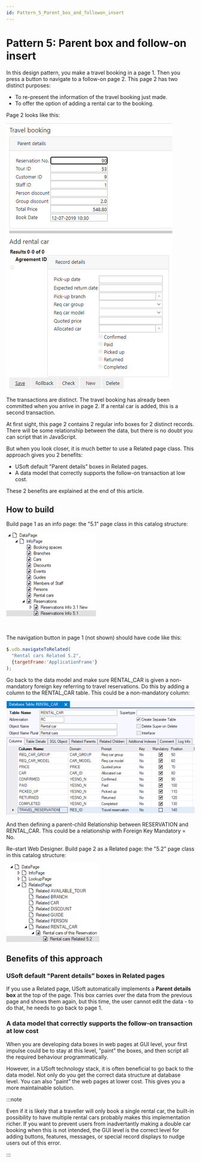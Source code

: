 ```yaml
---
id: Pattern_5_Parent_box_and_followon_insert
---
```


# Pattern 5: Parent box and follow-on insert

In this design pattern, you make a travel booking in a page 1. Then you press a button to navigate to a follow-on page 2. This page 2 has two distinct purposes:

- To re-present the information of the travel booking just made.
- To offer the option of adding a rental car to the booking.

Page 2 looks like this:

![](./assets/5fb0b8d8-4f0b-421a-934d-cff364d9baf6.png)

The transactions are distinct. The travel booking has already been committed when you arrive in page 2. If a rental car is added, this is a second transaction.

At first sight, this page 2 contains 2 regular info boxes for 2 distinct records. There will be some relationship between the data, but there is no doubt you can script that in JavaScript.

But when you look closer, it is much better to use a Related page class. This approach gives you 2 benefits:

- USoft default "Parent details” boxes in Related pages.
- A data model that correctly supports the follow-on transaction at low cost.

These 2 benefits are explained at the end of this article.

## How to build

Build page 1 as an info page: the "5.1” page class in this catalog structure:

![](./assets/96d3acbd-7432-4dca-b659-ee0e524755ee.png)

 

The navigation button in page 1 (not shown) should have code like this:

```js
$.udb.navigateToRelated(
  "Rental cars Related 5.2",
  {targetFrame:'ApplicationFrame'}
);
```

Go back to the data model and make sure RENTAL_CAR is given a non-mandatory foreign key referring to travel reservations. Do this by adding a column to the RENTAL_CAR table. This could be a non-mandatory column:

![](./assets/f4a0032f-d787-4e55-9453-a77e85b301eb.png)

And then defining a parent-child Relationship between RESERVATION and RENTAL_CAR. This could be a relationship with Foreign Key Mandatory = No.

Re-start Web Designer. Build page 2 as a Related page: the "5.2” page class in this catalog structure:

![](./assets/54690762-2d4e-42f8-8b9c-5e0c9f614c48.png)

## Benefits of this approach

### USoft default "Parent details” boxes in Related pages

If you use a Related page, USoft automatically implements a **Parent details box** at the top of the page. This box carries over the data from the previous page and shows them again, but this time, the user cannot edit the data - to do that, he needs to go back to page 1.

### A data model that correctly supports the follow-on transaction at low cost

When you are developing data boxes in web pages at GUI level, your first impulse could be to stay at this level, "paint” the boxes, and then script all the required behaviour programmatically.

However, in a USoft technology stack, it is often beneficial to go back to the data model. Not only do you get the correct data structure at database level. You can also "paint” the web pages at lower cost. This gives you a more maintainable solution.


:::note

Even if it is likely that a traveller will only book a single rental car, the built-in possibility to have multiple rental cars probably makes this implementation richer. If you want to prevent users from inadvertantly making a double car booking when this is not intended, the GUI level is the correct level for adding buttons, features, messages, or special record displays to nudge users out of this error.

:::
